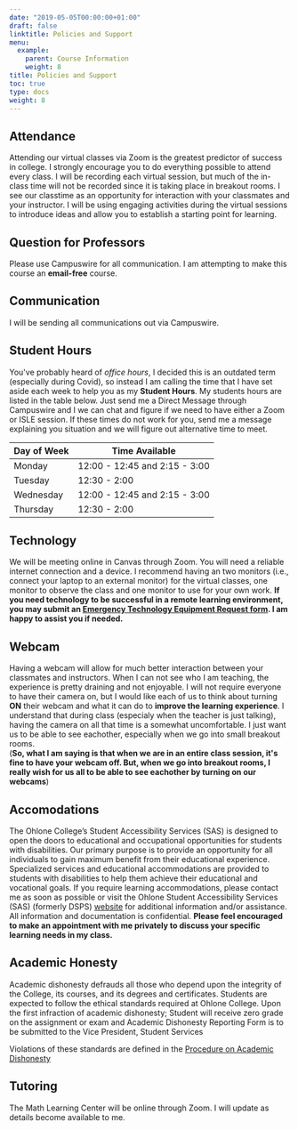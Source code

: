 ```yaml
---
date: "2019-05-05T00:00:00+01:00"
draft: false
linktitle: Policies and Support
menu:
  example:
    parent: Course Information
    weight: 8
title: Policies and Support
toc: true
type: docs
weight: 8
---
```


## Attendance
Attending our virtual classes via Zoom is the greatest predictor of success in college.  I strongly encourage you to do everything possible to attend every class.  I will be recording each virtual session, but much of the in-class time will not be recorded since it is taking place in breakout rooms.  I see our classtime as an opportunity for interaction with your classmates and your instructor.  I will be using engaging activities during the virtual sessions to introduce ideas and allow you to establish a starting point for learning.  

## Question for Professors
Please use Campuswire for all communication. I am attempting to make this course an **email-free** course.

## Communication
I will be sending all communications out via Campuswire.  

## Student Hours
You've probably heard of *office hours*, I decided this is an outdated term (especially during Covid), so instead I am calling the time that I have set aside each week to help you as my **Student Hours**.  My students hours are listed in the table below.  Just send me a Direct Message through Campuswire and I we can chat and figure if we need to have either a Zoom or ISLE session.  If these times do not work for you, send me a message explaining you situation and we will figure out alternative time to meet.

| Day of Week  | Time Available                 |
|--------------|--------------------------------|
| Monday       | 12:00 - 12:45 and 2:15 - 3:00  |
| Tuesday      | 12:30 - 2:00                   |
| Wednesday    | 12:00 - 12:45 and 2:15 - 3:00  |
| Thursday     | 12:30 - 2:00                   |

## Technology
We will be meeting online in Canvas through Zoom. You will need a reliable internet connection and a device.  I recommend having an two monitors (i.e., connect your laptop to an external monitor) for the virtual classes, one monitor to observe the class and one monitor to use for your own work.  **If you need technology to be successful in a remote learning environment, you may submit an [Emergency Technology Equipment Request form](https://ohlone.formstack.com/forms/emergency_technology_equipment_request_form). I am happy to assist you if needed.**

## Webcam
Having a webcam will allow for much better interaction between your classmates and instructors.  When I can not see who I am teaching, the experience is pretty draining and not enjoyable.  I will not require everyone to have their camera on, but I would like each of us to think about turning **ON** their webcam and what it can do to **improve the learning experience**.  I understand that during class (especialy when the teacher is just talking), having the camera on all that time is a somewhat uncomfortable.  I just want us to be able to see eachother, especially when we go into small breakout rooms.   
(**So, what I am saying is that when we are in an entire class session, it's fine to have your webcam off.  But, when we go into breakout rooms, I really wish for us all to be able to see eachother by turning on our webcams**)

## Accomodations
The Ohlone College’s Student Accessibility Services (SAS) is designed to open the doors to educational and occupational opportunities for students with disabilities. Our primary purpose is to provide an opportunity for all individuals to gain maximum benefit from their educational experience. Specialized services and educational accommodations are provided to students with disabilities to help them achieve their educational and vocational goals. If you require learning accommodations, please contact me as soon as possible or visit the Ohlone Student Accessibility Services (SAS) (formerly DSPS) [website](https://www.ohlone.edu/sas) for additional information and/or assistance.  All information and documentation is confidential.  **Please feel encouraged to make an appointment with me privately to discuss your specific learning needs in my class.**

## Academic Honesty
Academic dishonesty defrauds all those who depend upon the integrity of the College, its courses, and its degrees and certificates. Students are expected to follow the ethical standards required at Ohlone College.  Upon the first infraction of academic dishonesty; Student will receive zero grade on the assignment or exam and Academic Dishonesty Reporting Form is to be submitted to the Vice President, Student Services 

Violations of these standards are defined in the [Procedure on Academic Dishonesty](http://www.ohlone.edu/org/studentservices/academicdishonesty.html) 

## Tutoring
The Math Learning Center will be online through Zoom.  I will update as details become available to me.
